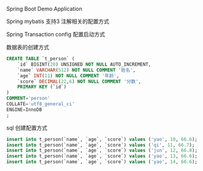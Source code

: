 Spring Boot Demo Application

Spring mybatis 支持3 注解相关的配置方式

Spring Transaction config 配置启动方式

数据表的创建方式
```sql
CREATE TABLE `t_person` (
	`id` BIGINT(20) UNSIGNED NOT NULL AUTO_INCREMENT,
	`name` VARCHAR(512) NOT NULL COMMENT '姓名',
	`age` INT(11) NOT NULL COMMENT '年龄',
	`score` DECIMAL(22,6) NOT NULL COMMENT '分数',
	PRIMARY KEY (`id`)
)
COMMENT='person'
COLLATE='utf8_general_ci'
ENGINE=InnoDB
;
```
sql 创建配置方式
```sql
insert into t_person(`name`, `age`, `score`) values ('yao', 10, 66.6);
insert into t_person(`name`, `age`, `score`) values ('qi', 11, 66.7);
insert into t_person(`name`, `age`, `score`) values ('jun', 12, 66.8);
insert into t_person(`name`, `age`, `score`) values ('yao', 13, 66.6);
insert into t_person(`name`, `age`, `score`) values ('yao', 14, 66.6);
```
